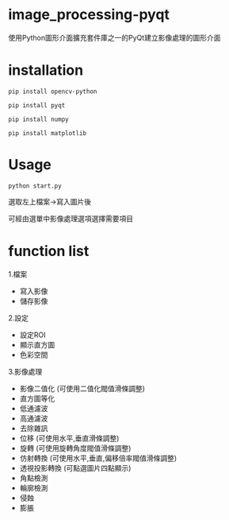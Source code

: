 # image_processing-pyqt
使用Python圖形介面擴充套件庫之一的PyQt建立影像處理的圖形介面
# installation
```
pip install opencv-python
```
```
pip install pyqt
```
```
pip install numpy
```
```
pip install matplotlib
```
# Usage
```
python start.py
```
選取左上檔案->寫入圖片後

可經由選單中影像處理選項選擇需要項目

# function list
1.檔案
  + 寫入影像   
  + 儲存影像
 
2.設定
  + 設定ROI
  + 顯示直方圖
  + 色彩空間
  
3.影像處理
  + 影像二值化
  (可使用二值化閥值滑條調整)
  + 直方圖等化
  + 低通濾波
  + 高通濾波
  + 去除雜訊
  + 位移
  (可使用水平,垂直滑條調整)
  + 旋轉
  (可使用旋轉角度閥值滑條調整)
  + 仿射轉換
  (可使用水平,垂直,偏移倍率閥值滑條調整)
  + 透視投影轉換
  (可點選圖片四點顯示)
  + 角點檢測
  + 輪廓檢測
  + 侵蝕
  + 膨脹
